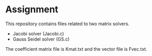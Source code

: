 # Assignment
This repository contains files related to two matrix solvers.
- Jacobi solver (Jacobi.c)
- Gauss Seidel solver (GS.c)

The coefficient matrix file is Kmat.txt and the vector file is Fvec.txt.

